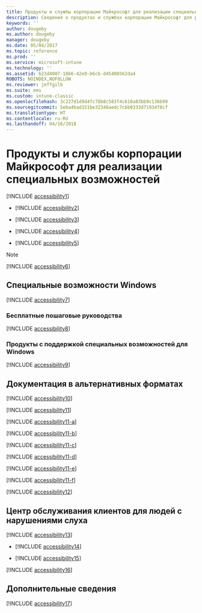 ```yaml
---
title: Продукты и службы корпорации Майкрософт для реализации специальных возможностей
description: Сведения о продуктах и службах корпорации Майкрософт для реализации специальных возможностей.
keywords: ''
author: dougeby
ms.author: dougeby
manager: dougeby
ms.date: 05/04/2017
ms.topic: reference
ms.prod: ''
ms.service: microsoft-intune
ms.technology: ''
ms.assetid: b23d4007-1866-42e9-b6cb-d45408562da4
ROBOTS: NOINDEX,NOFOLLOW
ms.reviewer: jeffgilb
ms.suite: ems
ms.custom: intune-classic
ms.openlocfilehash: 3c227d1d9d4fc78b8c583f4c610a83bb9c136b99
ms.sourcegitcommit: 5eba4bad151be32346aedc7cbb0333d71934f8cf
ms.translationtype: HT
ms.contentlocale: ru-RU
ms.lasthandoff: 04/16/2018
---
```

# <a name="accessibility-products-and-services-from-microsoft"></a>Продукты и службы корпорации Майкрософт для реализации специальных возможностей
[!INCLUDE [accessibility1](./includes/accessibility1_md.md)]

- [!INCLUDE [accessibility2](./includes/accessibility2_md.md)]


- [!INCLUDE [accessibility3](./includes/accessibility3_md.md)]


- [!INCLUDE [accessibility4](./includes/accessibility4_md.md)]


- [!INCLUDE [accessibility5](./includes/accessibility5_md.md)]

> [!NOTE]
> [!INCLUDE [accessibility6](./includes/accessibility6_md.md)]

## <a name="accessibility-features-of-windows"></a>Специальные возможности Windows
[!INCLUDE [accessibility7](./includes/accessibility7_md.md)]

### <a name="free-step-by-step-tutorials"></a>Бесплатные пошаговые руководства
[!INCLUDE [accessibility8](./includes/accessibility8_md.md)]

### <a name="assistive-technology-products-for-windows"></a>Продукты с поддержкой специальных возможностей для Windows
[!INCLUDE [accessibility9](./includes/accessibility9_md.md)]

## <a name="documentation-in-alternative-formats"></a>Документация в альтернативных форматах
[!INCLUDE [accessibility10](./includes/accessibility10_md.md)]

[!INCLUDE [accessibility11](./includes/accessibility11_md.md)]

[!INCLUDE [accessibility11-a](./includes/accessibility11-a_md.md)]

[!INCLUDE [accessibility11-b](./includes/accessibility11-b_md.md)]

[!INCLUDE [accessibility11-c](./includes/accessibility11-c_md.md)]

[!INCLUDE [accessibility11-d](./includes/accessibility11-d_md.md)]

[!INCLUDE [accessibility11-e](./includes/accessibility11-e_md.md)]

[!INCLUDE [accessibility11-f](./includes/accessibility11-f_md.md)]

[!INCLUDE [accessibility12](./includes/accessibility12_md.md)]

## <a name="customer-service-for-people-with-hearing-impairments"></a>Центр обслуживания клиентов для людей с нарушениями слуха
[!INCLUDE [accessibility13](./includes/accessibility13_md.md)]

- [!INCLUDE [accessibility14](./includes/accessibility14_md.md)]


- [!INCLUDE [accessibility15](./includes/accessibility15_md.md)]

[!INCLUDE [accessibility16](./includes/accessibility16_md.md)]

## <a name="for-more-information"></a>Дополнительные сведения
[!INCLUDE [accessibility17](./includes/accessibility17_md.md)]


